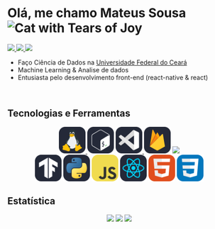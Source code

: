 # Olá, me chamo Mateus Sousa <img src="https://raw.githubusercontent.com/Tarikul-Islam-Anik/Microsoft-Teams-Animated-Emojis/master/Emojis/People%20with%20professions//Technologist%20Light%20Skin%20Tone.png" alt="Cat with Tears of Joy" width="62" height="65"/>

<div> 
  
  <a href="https://mateus.1090ptbr0@gmail.com" alt="Gmail">
    <img src="https://img.shields.io/badge/Gmail-EA4335.svg?style=for-the-badge&logo=Gmail&logoColor=white" height="25"  />
  </a>
  
  <a href="https://www.linkedin.com/in/mateus-sousa-do-carmo-737696268" alt="linkdin">
    <img src="https://img.shields.io/badge/LinkedIn-0077B5?style=for-the-badge&logo=linkedin&logoColor=white" height="25" />
  </a>
  
  <a href="">
    <img src="https://img.shields.io/github/followers/kaladabrio2020.svg?style=social&label=Follow&maxAge=2592000" eight="25" >
  </a>
  
</div>

* Faço Ciência de Dados na [Universidade Federal do Ceará](https://www.ufc.br/)
* Machine Learning & Analise de dados
* Entusiasta pelo desenvolvimento front-end (react-native & react)


&nbsp;

## Tecnologias e Ferramentas

<div align=center> 

  <a href="https://www.gnome.org/">
    <img src="https://github.com/tandpfun/skill-icons/blob/main/icons/Linux-Dark.svg"   height="60"/>
  </a> 
  <a>
    <img src="https://github.com/tandpfun/skill-icons/blob/main/icons/Bash-Dark.svg"    height="60"/>
  </a>
  <a href="https://code.visualstudio.com/">
    <img src="https://github.com/tandpfun/skill-icons/blob/main/icons/VSCode-Dark.svg"  height="60"/>
  </a>
  <img src="https://github.com/tandpfun/skill-icons/blob/main/icons/Firebase-Dark.svg" height=60/>
  <img src="https://user-images.githubusercontent.com/25181517/183914128-3fc88b4a-4ac1-40e6-9443-9a30182379b7.png" height=60/>
  
  <br>
  

  <img src="https://github.com/tandpfun/skill-icons/blob/main/icons/TensorFlow-Dark.svg" height=60/>
  <img src="https://github.com/tandpfun/skill-icons/blob/main/icons/Python-Dark.svg" height=60/>
  <img src="https://github.com/tandpfun/skill-icons/blob/main/icons/JavaScript.svg"  height=60/>
  <img src="https://github.com/tandpfun/skill-icons/blob/main/icons/React-Dark.svg"  height=60/>
  <img src="https://github.com/tandpfun/skill-icons/blob/main/icons/HTML.svg"        height=60/>
  <img src="https://github.com/tandpfun/skill-icons/blob/main/icons/CSS.svg"         height=60/>
</div>
      





## Estatística

<div align="center">
  <img src="http://github-profile-summary-cards.vercel.app/api/cards/productive-time?username=kaladabrio2020&theme=tokyonight&utcOffset=8"/>
  <img src="http://github-profile-summary-cards.vercel.app/api/cards/repos-per-language?username=kaladabrio2020&theme=tokyonight"/>
  <img src="http://github-profile-summary-cards.vercel.app/api/cards/profile-details?username=kaladabrio2020&theme=tokyonight"/>

</div>

<!--
![Snake animation](https://github.com/kaladabrio2020/kaladabrio2020/blob/output/github-contribution-grid-snake.svg)
-->
<!--
**kaladabrio2020/kaladabrio2020** is a ✨ _special_ ✨ repository because its `README.md` (this file) appears on your GitHub profile.

Here are some ideas to get you started:

- 🔭 I’m currently working on ...
- 🌱 I’m currently learning ...
- 👯 I’m looking to collaborate on ...
- 🤔 I’m looking for help with ...
- 💬 Ask me about ...
- 📫 How to reach me: ...
- 😄 Pronouns: ...
- ⚡ Fun fact: ...
-->

